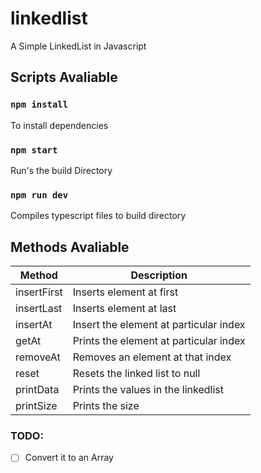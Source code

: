 # linkedlist
A Simple LinkedList in Javascript

## Scripts Avaliable

### `npm install`
To install dependencies
    
###  `npm start`
Run's the build Directory

### `npm run dev` 
Compiles typescript files to build directory


## Methods Avaliable

| Method | Description |
| ----------- | ----------- |
| insertFirst | Inserts element at first |
| insertLast | Inserts element at last |
| insertAt | Insert the element at particular index |
| getAt | Prints the element at particular index |
| removeAt |  Removes an element at that index |
| reset | Resets the linked list  to null |
| printData | Prints the values in the linkedlist |
| printSize | Prints the size |


### TODO: 

- [ ] Convert it to an Array
